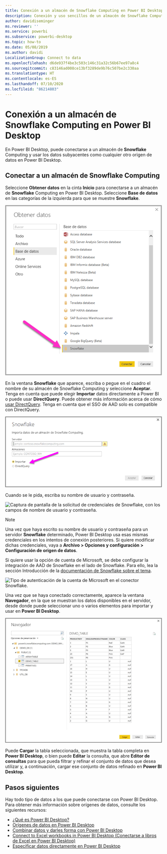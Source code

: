 ```yaml
---
title: Conexión a un almacén de Snowflake Computing en Power BI Desktop
description: Conexión y uso sencillos de un almacén de Snowflake Computing en Power BI Desktop
author: davidiseminger
ms.reviewer: ''
ms.service: powerbi
ms.subservice: powerbi-desktop
ms.topic: how-to
ms.date: 05/08/2019
ms.author: davidi
LocalizationGroup: Connect to data
ms.openlocfilehash: d6de937f4be3c503c146c31a32c56b67ee97a8c4
ms.sourcegitcommit: c83146ad008ce13bf3289de9b76c507be2c330aa
ms.translationtype: HT
ms.contentlocale: es-ES
ms.lasthandoff: 07/10/2020
ms.locfileid: "86214803"
---
```

# <a name="connect-to-a-snowflake-computing-warehouse-in-power-bi-desktop"></a>Conexión a un almacén de Snowflake Computing en Power BI Desktop
En Power BI Desktop, puede conectarse a un almacén de **Snowflake** Computing y usar los datos subyacentes como cualquier otro origen de datos en Power BI Desktop. 

## <a name="connect-to-a-snowflake-computing-warehouse"></a>Conectar a un almacén de Snowflake Computing
Seleccione **Obtener datos** en la cinta **Inicio** para conectarse a un almacén de **Snowflake** Computing en Power BI Desktop. Seleccione **Base de datos** en las categorías de la izquierda para que se muestre **Snowflake**.

![Captura de pantalla del cuadro de diálogo Obtener datos en el que se muestra la selección de la base de datos Snowflake.](media/desktop-connect-snowflake/connect-snowflake-2b.png)

En la ventana **Snowflake** que aparece, escriba o pegue en el cuadro el nombre de su almacén de Snowflake Computing y seleccione **Aceptar**. Tenga en cuenta que puede elegir **Importar** datos directamente a Power BI o puede usar **DirectQuery**. Puede obtener más información acerca de cómo [usar DirectQuery](desktop-use-directquery.md). Tenga en cuenta que el SSO de AAD solo es compatible con DirectQuery.

![Captura de pantalla del cuadro de diálogo de Snowflake, donde se muestra el botón de radio Importar seleccionado.](media/desktop-connect-snowflake/connect-snowflake-3.png)

Cuando se le pida, escriba su nombre de usuario y contraseña.

![Captura de pantalla de la solicitud de credenciales de Snowflake, con los campos de nombre de usuario y contraseña.](media/desktop-connect-snowflake/connect-snowflake-4.png)

> [!NOTE]
> Una vez que haya escrito su nombre de usuario y contraseña para un servidor **Snowflake** determinado, Power BI Desktop usa esas mismas credenciales en los intentos de conexión posteriores. Si quiere modificar dichas credenciales, vaya a **Archivo > Opciones y configuración > Configuración de origen de datos**.
> 
> 

Si quiere usar la opción de cuenta de Microsoft, se debe configurar la integración de AAD de Snowflake en el lado de Snowflake. Para ello, lea la sección Introducción de la [documentación de Snowflake sobre el tema](https://docs.snowflake.net/manuals/user-guide/oauth-powerbi.html#power-bi-sso-to-snowflake).

![Tipo de autenticación de la cuenta de Microsoft en el conector Snowflake.](media/desktop-connect-snowflake/connect-snowflake-6.png)


Una vez que se haya conectado correctamente, aparece la ventana **Navegador**, en la que se muestran los datos disponibles en el servidor, desde donde puede seleccionar uno o varios elementos para importar y usar en **Power BI Desktop**.

![Error ODBC 28000 que causa un error de conexión.](media/desktop-connect-snowflake/connect-snowflake-5.png)

Puede **Cargar** la tabla seleccionada, que muestra la tabla completa en **Power BI Desktop**, o bien puede **Editar** la consulta, que abre **Editor de consultas** para que pueda filtrar y refinar el conjunto de datos que desea utilizar y, a continuación, cargar ese conjunto de datos refinado en **Power BI Desktop**.

## <a name="next-steps"></a>Pasos siguientes
Hay todo tipo de datos a los que puede conectarse con Power BI Desktop. Para obtener más información sobre orígenes de datos, consulte los siguientes recursos:

* [¿Qué es Power BI Desktop?](../fundamentals/desktop-what-is-desktop.md)
* [Orígenes de datos en Power BI Desktop](desktop-data-sources.md)
* [Combinar datos y darles forma con Power BI Desktop](desktop-shape-and-combine-data.md)
* [Connect to Excel workbooks in Power BI Desktop (Conectarse a libros de Excel en Power BI Desktop)](desktop-connect-excel.md)   
* [Especificar datos directamente en Power BI Desktop](desktop-enter-data-directly-into-desktop.md)   

